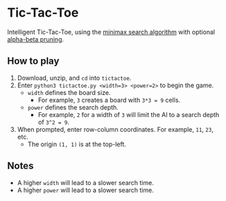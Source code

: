 # Tic-Tac-Toe
Intelligent Tic-Tac-Toe, using the [minimax search algorithm](https://en.wikipedia.org/wiki/Minimax) with optional [alpha-beta pruning](https://en.wikipedia.org/wiki/Alpha%E2%80%93beta_pruning).

## How to play
1. Download, unzip, and `cd` into `tictactoe`.
2. Enter `python3 tictactoe.py <width=3> <power=2>` to begin the game.
   - `width` defines the board size.
     - For example, `3` creates a board with `3*3 = 9` cells.
   - `power` defines the search depth.
     - For example, `2` for a width of `3` will limit the AI to a search depth of `3^2 = 9`.
4. When prompted, enter row-column coordinates. For example, `11`, `23`, etc.
   - The origin `(1, 1)` is at the top-left.
  
## Notes
- A higher `width` will lead to a slower search time.
- A higher `power` will lead to a slower search time.
